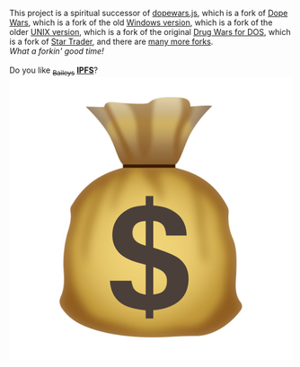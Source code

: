 This project is a spiritual successor of <a href="https://github.com/316k/DopeWars.js/" target="_blank">dopewars.js</a>, which is a fork of <a href="http://www.dopewars.com" target="_blank">Dope Wars</a>, which is a fork of the old <a href="https://www.abandonwaredos.com/abandonware-game.php?abandonware=Dope+Wars&gid=2067#iDownload" target="_blank">Windows version</a>, which is a fork of the older <a href="https://dopewars.sourceforge.io" target="_blank">UNIX version</a>, which is a fork of the original <a href="https://www.dosgamesarchive.com/play/drugwars" target="_blank">Drug Wars for DOS</a>, which is a fork of <a href="https://en.wikipedia.org/wiki/Star_Trader" target="_blank">Star Trader</a>, and there are <a href="https://en.wikipedia.org/wiki/Drug_Wars_(video_game)" target="_blank">many more forks</a>.
<br />
*What a forkin' good time!*
<br /><br />
Do you like <sub>~~Baileys~~</sub> <a href="https://icy-credit-8669.on.fleek.co" target="_blank">**IPFS**</a>?
![COINWAR](/icons/1024.png)